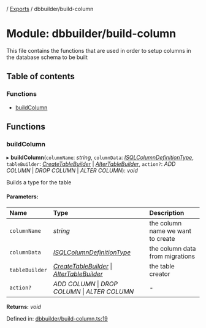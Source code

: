 [](../README.md) / [Exports](../modules.md) / dbbuilder/build-column

# Module: dbbuilder/build-column

This file contains the functions that are used in order to setup
columns in the database schema to be built

## Table of contents

### Functions

- [buildColumn](dbbuilder_build_column.md#buildcolumn)

## Functions

### buildColumn

▸ **buildColumn**(`columnName`: *string*, `columnData`: [*ISQLColumnDefinitionType*](../interfaces/base_root_sql.isqlcolumndefinitiontype.md), `tableBuilder`: [*CreateTableBuilder*](../classes/database_createtablebuilder.createtablebuilder.md) \| [*AlterTableBuilder*](../classes/database_altertablebuilder.altertablebuilder.md), `action?`: *ADD COLUMN* \| *DROP COLUMN* \| *ALTER COLUMN*): *void*

Builds a type for the table

#### Parameters:

Name | Type | Description |
:------ | :------ | :------ |
`columnName` | *string* | the column name we want to create   |
`columnData` | [*ISQLColumnDefinitionType*](../interfaces/base_root_sql.isqlcolumndefinitiontype.md) | the column data from migrations   |
`tableBuilder` | [*CreateTableBuilder*](../classes/database_createtablebuilder.createtablebuilder.md) \| [*AlterTableBuilder*](../classes/database_altertablebuilder.altertablebuilder.md) | the table creator   |
`action?` | *ADD COLUMN* \| *DROP COLUMN* \| *ALTER COLUMN* | - |

**Returns:** *void*

Defined in: [dbbuilder/build-column.ts:19](https://github.com/onzag/itemize/blob/3efa2a4a/dbbuilder/build-column.ts#L19)
